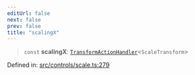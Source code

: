 ```yaml
---
editUrl: false
next: false
prev: false
title: "scalingX"
---
```


> `const` **scalingX**: [`TransformActionHandler`](/api/type-aliases/transformactionhandler/)\<`ScaleTransform`\>

Defined in: [src/controls/scale.ts:279](https://github.com/fabricjs/fabric.js/blob/8748628df7e9de00ba77413bfc3ad9e9fe9d4f30/src/controls/scale.ts#L279)
